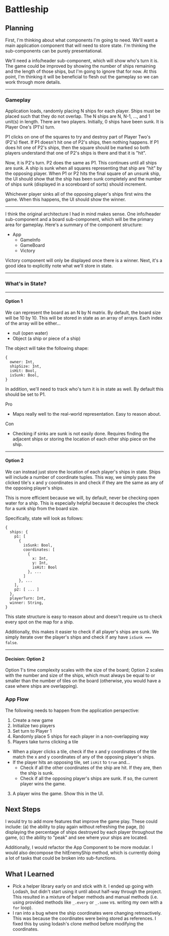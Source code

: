 # Battleship

## Planning
First, I'm thinking about what components I'm going to need. We'll want a main application component that will need to store state. I'm thinking the sub-components can be purely presentational.

We'll need a info/header sub-component, which will show who's turn it is. The game could be improved by showing the number of ships remaining and the length of those ships, but I'm going to ignore that for now. At this point, I'm thinking it will be beneficial to flesh out the gameplay so we can work through more details.

---

### Gameplay
Application loads, randomly placing N ships for each player. Ships must be placed such that they do not overlap. The N ships are N, N-1, ..., and 1 unit(s) in length. There are two players. Initially, 0 ships have been sunk. It is Player One's (P1's) turn.

P1 clicks on one of the squares to try and destroy part of Player Two's (P2's) fleet. If P1 doesn't hit one of P2's ships, then nothing happens. If P1 does hit one of P2's ships, then the square should be marked so both players understand that one of P2's ships is there and that it is "hit".

Now, it is P2's turn. P2 does the same as P1. This continues until all ships are sunk. A ship is sunk when all squares representing that ship are "hit" by the opposing player. When P1 or P2 hits the final square of an unsunk ship, the UI should show that the ship has been sunk completely and the number of ships sunk (displayed in a scoreboard of sorts) should increment.

Whichever player sinks all of the opposing player's ships first wins the game. When this happens, the UI should show the winner.

---

I think the original architecture I had in mind makes sense. One info/header sub-component and a board sub-component, which will be the primary area for gameplay. Here's a summary of the component structure:

- App
  - GameInfo
  - GameBoard
  - Victory

Victory component will only be displayed once there is a winner. Next, it's a good idea to explicitly note what we'll store in state.

---

### What's in State?

---

#### Option 1

We can represent the board as an N by N matrix. By default, the board size will be 10 by 10. This will be stored in state as an array of arrays. Each index of the array will be either...
- null (open water)
- Object (a ship or piece of a ship)

The object will take the following shape:
```
{
  owner: Int,
  shipSize: Int,
  isHit: Bool,
  isSunk: Bool,
}
```
In addition, we'll need to track who's turn it is in state as well. By default this should be set to P1.

Pro 

- Maps really well to the real-world representation. Easy to reason about.

Con 

- Checking if sinks are sunk is not easily done. Requires finding the adjacent ships or storing the location of each other ship piece on the ship.

---

#### Option 2

We can instead just store the location of each player's ships in state. Ships will include a number of coordinate tuples. This way, we simply pass the clicked tile's x and y coordinates in and check if they are the same as any of the opposing player's ships.

This is more efficient because we will, by default, never be checking open water for a ship. This is especially helpful because it decouples the check for a sunk ship from the board size.

Specifically, state will look as follows:
```
{
  ships: {
    p1: [
      {
        isSunk: Bool,
        coordinates: [
          {
            x: Int,
            y: Int,
            isHit: Bool
          }, ...
        ]
      }, ...
    ],
    p2: [ ... ]
  },
  playerTurn: Int,
  winner: String,
}
```
This state structure is easy to reason about and doesn't require us to check every spot on the map for a ship.

Additionally, this makes it easier to check if all player's ships are sunk. We simply iterate over the player's ships and check if any have `isSunk === false`.

---

#### Decision: Option 2

Option 1's time complexity scales with the size of the board; Option 2 scales with the number and size of the ships, which must always be equal to or smaller than the number of tiles on the board (otherwise, you would have a case where ships are overlapping).

### App Flow
The following needs to happen from the application perspective:
1. Create a new game
  1. Initialize two players
  2. Set turn to Player 1
  3. Randomly place 5 ships for each player in a non-overlapping way
2. Players take turns clicking a tile
  - When a player clicks a tile, check if the x and y coordinates of the tile match the x and y coordinates of any of the opposing player's ships.
  - If the player hits an opposing tile, set `isHit` to `true` and...
    - Check if all the other coordinates of the ship are hit. If they are, then the ship is sunk.
    - Check if all the opposing player's ships are sunk. If so, the current player wins the game.
3. A player wins the game. Show this in the UI.

## Next Steps

I would try to add more features that improve the game play. These could include: (a) the ability to play again without refreshing the page, (b) displaying the percentage of ships destroyed by each player throughout the game, (c) the ability to "peak" and see where your ships are located.

Additionally, I would refactor the App Component to be more modular. I would also decompose the hitEnemyShip method, which is currently doing a lot of tasks that could be broken into sub-functions.

## What I Learned

- Pick a helper library early on and stick with it. I ended up going with Lodash, but didn't start using it until about half-way through the project. This resulted in a mixture of helper methods and manual methods (i.e. using provided methods like `_.every` or `_.some` vs. writing my own with a `for` loop).
- I ran into a bug where the ship coordinates were changing retroactively. This was because the coordinates were being stored as references. I fixed this by using lodash's clone method before modifying the coordinates.
